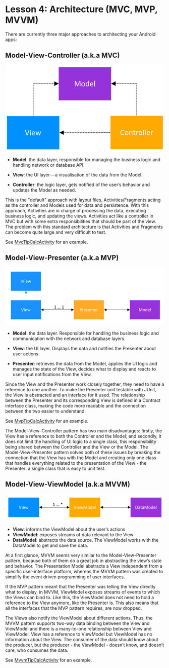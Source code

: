 # Lesson 4: Architecture (MVC, MVP, MVVM)

There are currently three major approaches to architecting your Android apps:

## Model-View-Controller (a.k.a MVC)

![Model View Controller][model-view-controller]

 * **Model**: the data layer, responsible for managing the business logic and handling network or 
database API.

 * **View**: the UI layer — a visualisation of the data from the Model.
 
 * **Controller**: the logic layer, gets notified of the user’s behavior and updates the Model
 as needed.

This is the "default" approach with layout files, Activities/Fragments acting as the controller
and Models used for data and persistence. With this approach, Activities are in charge of
processing the data, executing business logic, and updating the views. Activities act like a
controller in MVC but with some extra responsibilities that should be part of the view. The
problem with this standard architecture is that Activities and Fragments can become quite large and
very difficult to test.

See [MvcTipCalcActivity] for an example.

## Model-View-Presenter (a.k.a MVP)

![Model View Presenter][model-view-presenter]

 * **Model**: the data layer. Responsible for handling the business logic and communication with 
 the network and database layers.
 
 * **View**: the UI layer. Displays the data and notifies the Presenter about user actions.
 
 * **Presenter**: retrieves the data from the Model, applies the UI logic and manages the state of
 the View, decides what to display and reacts to user input notifications from the View.
 
Since the View and the Presenter work closely together, they need to have a reference to one
another. To make the Presenter unit testable with JUnit, the View is abstracted and an interface
for it used. The relationship between the Presenter and its corresponding View is defined in a 
Contract interface class, making the code more readable and the connection between the two easier
to understand.

See [MvpTipCalcActivity] for an example.

The Model-View-Controller pattern has two main disadvantages: firstly, the View has a reference to
both the Controller and the Model; and secondly, it does not limit the handling of UI logic to a
single class, this responsibility being shared between the Controller and the View or the Model.
The Model-View-Presenter pattern solves both of these issues by breaking the connection that the
View has with the Model and creating only one class that handles everything related to the
presentation of the View - the Presenter: a single class that is easy to unit test.

## Model-View-ViewModel (a.k.a MVVM)

![Model View ViewModel][model-view-viewmodel]

 * **View**: informs the ViewModel about the user’s actions
 * **ViewModel**: exposes streams of data relevant to the View
 * **DataModel**: abstracts the data source. The ViewModel works with the DataModel to get and save the data.
 
At a first glance, MVVM seems very similar to the Model-View-Presenter pattern, because both of
them do a great job in abstracting the view’s state and behavior. The Presentation Model abstracts
a View independent from a specific user-interface platform, whereas the MVVM pattern was created to
simplify the event driven programming of user interfaces.

If the MVP pattern meant that the Presenter was telling the View directly what to display, in MVVM,
ViewModel exposes streams of events to which the Views can bind to. Like this, the ViewModel does
not need to hold a reference to the View anymore, like the Presenter is. This also means that all
the interfaces that the MVP pattern requires, are now dropped.

The Views also notify the ViewModel about different actions. Thus, the MVVM pattern supports
two-way data binding between the View and ViewModel and there is a many-to-one relationship between
View and ViewModel. View has a reference to ViewModel but ViewModel has no information about the
View. The consumer of the data should know about the producer, but the producer - the ViewModel -
doesn’t know, and doesn’t care, who consumes the data.

See [MvvmTipCalcActivity] for an example. 

[model-view-controller]: mvc.png "model-view-controller"
[MvcTipCalcActivity]: src/main/java/com/orobator/helloandroid/lesson4/mvc/controller/MvcTipCalcActivity.java

[model-view-presenter]: mvp.png "model-view-presenter"
[MvpTipCalcActivity]: src/main/java/com/orobator/helloandroid/lesson4/mvp/view/MvpTipCalcActivity.java

[model-view-viewmodel]: mvvm.png "model-view-viewmodel"
[MvvmTipCalcActivity]: src/main/java/com/orobator/helloandroid/lesson4/mvvm/view/MvvmTipCalcActivity.java